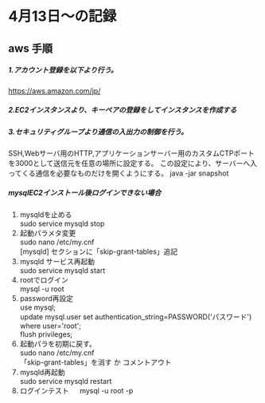 # 4月13日～の記録
## aws 手順
##### 1.アカウント登録を以下より行う。
https://aws.amazon.com/jp/
##### 2.EC2インスタンスより、キーペアの登録をしてインスタンスを作成する
##### 3.セキュリティグループより通信の入出力の制御を行う。
SSH,Webサーバ用のHTTP,アプリケーションサーバー用のカスタムCTPポートを3000として送信元を任意の場所に設定する。
この設定により、サーバーへ入ってくる通信を必要なものだけを開くようにする。
java -jar snapshot
##### mysqlEC2インストール後ログインできない場合
1. mysqldを止める  
sudo service mysqld stop
2. 起動パラメタ変更   
sudo nano /etc/my.cnf  
[mysqld] セクションに「skip-grant-tables」追記    
3. mysqld サービス再起動  
sudo service mysqld start  
4. rootでログイン  
mysql -u root  
5. password再設定  
use mysql;  
update mysql.user set authentication_string=PASSWORD('パスワード') where user='root';  
flush privileges;
6. 起動パラを初期に戻す。  
sudo nano /etc/my.cnf  
「skip-grant-tables」を消す か コメントアウト  
7. mysqld再起動  
sudo service mysqld restart  
8. ログインテスト  　
mysql -u root -p  
